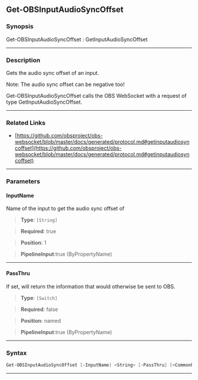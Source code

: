 Get-OBSInputAudioSyncOffset
---------------------------
### Synopsis
Get-OBSInputAudioSyncOffset : GetInputAudioSyncOffset

---
### Description

Gets the audio sync offset of an input.

Note: The audio sync offset can be negative too!


Get-OBSInputAudioSyncOffset calls the OBS WebSocket with a request of type GetInputAudioSyncOffset.

---
### Related Links
* [https://github.com/obsproject/obs-websocket/blob/master/docs/generated/protocol.md#getinputaudiosyncoffset](https://github.com/obsproject/obs-websocket/blob/master/docs/generated/protocol.md#getinputaudiosyncoffset)



---
### Parameters
#### **InputName**

Name of the input to get the audio sync offset of



> **Type**: ```[String]```

> **Required**: true

> **Position**: 1

> **PipelineInput**:true (ByPropertyName)



---
#### **PassThru**

If set, will return the information that would otherwise be sent to OBS.



> **Type**: ```[Switch]```

> **Required**: false

> **Position**: named

> **PipelineInput**:true (ByPropertyName)



---
### Syntax
```PowerShell
Get-OBSInputAudioSyncOffset [-InputName] <String> [-PassThru] [<CommonParameters>]
```
---
